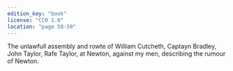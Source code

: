 ```yaml
---
edition_key: "book"
license: "CC0 1.0"
location: "page 58-59"
---
```

The
unlawfull assembly and rowte of William Cutcheth, Captayn
Bradley, John Taylor, Rafe Taylor, at Newton, against my men,
describing the rumour of Newton.
